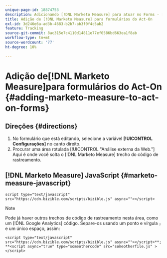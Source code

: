 ```yaml
---
unique-page-id: 18874753
description: Adicionando [!DNL Marketo Measure] para atuar no Forms - [!DNL Marketo Measure] - Documentação do produto
title: Adição de [!DNL Marketo Measure] para formulários do Act-On
exl-id: 3d246e6a-ad3b-4683-b2b7-ab3f0f4c5ab2
feature: Tracking
source-git-commit: 8ac315e7c4110d14811e77ef0586bd663ea1f8ab
workflow-type: tm+mt
source-wordcount: '77'
ht-degree: 10%

---
```


# Adição de[!DNL Marketo Measure]para formulários do Act-On {#adding-marketo-measure-to-act-on-forms}

## Direções {#directions}

1. No formulário que está editando, selecione a variável **[!UICONTROL Configurações]** no canto direito.
1. Procurar uma área rotulada [!UICONTROL &quot;Análise externa da Web.&quot;] Aqui é onde você solta o [!DNL Marketo Measure] trecho do código de rastreamento.

## [!DNL Marketo Measure] JavaScript {#marketo-measure-javascript}

`script type="text/javascript" src="https://cdn.bizible.com/scripts/bizible.js" async=""></script>`

>[!NOTE]
>
>Pode já haver outros trechos de código de rastreamento nesta área, como um [!DNL Google Analytics] código. Separe-os usando um ponto e vírgula `;` e um único espaço, assim:
>
>`<script type="text/javascript" src="https://cdn.bizible.com/scripts/bizible.js" async=""></script>**; **<script async="true" type="someothercode" src="someotherfile.js" ></script>`
